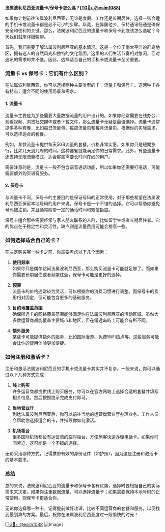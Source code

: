 **法属波利尼西亚流量卡/保号卡怎么选？[[TG💪+ @esim1088](https://t.me/s/esim1088)]**

如果你计划前往法属波利尼西亚，无论是度假、工作还是长期居住，选择一张合适的手机卡或流量卡都是必不可少的步骤。毕竟，在异国他乡，保持通讯畅通是确保安全和便利的关键。那么，法属波利尼西亚的流量卡和保号卡到底该怎么选呢？今天我们就来详细聊聊。

首先，我们需要了解法属波利尼西亚的基本情况。这是一个位于南太平洋的群岛地区，拥有迷人的自然风光和独特的文化氛围。这里的人们生活节奏相对悠闲，但对通讯的需求却并不低。因此，选择适合自己的手机卡或流量卡至关重要。

### **流量卡 vs 保号卡：它们有什么区别？**

在法属波利尼西亚，你可以选择两种主要类型的卡：流量卡和保号卡。这两种卡各有特点，适合不同的使用场景和需求。

#### **1. 流量卡**
流量卡主要是为那些需要大量数据流量的用户设计的。如果你经常需要在线办公、观看视频、浏览社交媒体或者下载文件，那么流量卡无疑是最佳选择。流量卡通常提供多种套餐，比如每日流量包、每周流量包和每月流量包。根据你的实际需求，可以选择适合的套餐。

例如，某款流量卡提供每天5GB流量的套餐，价格非常实惠。如果你只是短期旅行，比如几天到几周的时间，这种套餐就能满足你的日常需求。此外，有些流量卡还支持无限流量模式，适合那些需要长时间在线的用户。

需要注意的是，流量卡一般不包含语音通话功能，所以如果你还需要打电话，可能需要额外购买语音服务。

#### **2. 保号卡**
与流量卡不同，保号卡的主要目的是保证号码的正常使用。对于那些希望在法属波利尼西亚保留本地号码的用户来说，保号卡是一个不错的选择。它可以帮助你避免号码被注销，并且通常附带一定的通话时间和短信额度。

保号卡适合那些需要经常与家人朋友联系的人群，比如留学生或者长期居住者。它的优点在于稳定性和灵活性，缺点则是流量费用可能会稍高一些。

### **如何选择适合自己的卡？**

在决定购买哪一种卡之前，你需要考虑以下几个因素：

1. **使用频率**  
   如果你只是偶尔访问法属波利尼西亚，那么购买流量卡可能就足够了。而如果你需要长期居住或者频繁往返，保号卡可能是更好的选择。

2. **预算**  
   流量卡的价格通常较为灵活，可以根据你的消费习惯进行调整。而保号卡的费用相对固定，但可能包含更多的基础服务。

3. **目的地覆盖范围**  
   确保所选卡的网络覆盖范围能够满足你在法属波利尼西亚的活动区域。虽然大多数运营商都能覆盖主要城市和地区，但在偏远岛屿上可能会有所不同。

4. **额外服务**  
   某些卡可能提供额外的服务，比如国际漫游、免费WiFi热点等。这些服务可能会让你的使用体验更加便捷。

### **如何注册和激活卡？**

注册和激活法属波利尼西亚的手机卡或流量卡其实并不复杂。一般来说，你可以通过以下几种方式完成：

1. **线上购买**  
   许多运营商都提供线上购买服务，你可以在官方网站上选择合适的套餐并填写相关信息。然后按照提示完成支付即可。

2. **当地营业厅**  
   到达法属波利尼西亚后，你可以前往当地的运营商营业厅办理业务。工作人员会帮助你选择适合的卡，并指导你如何激活。

3. **机场柜台**  
   很多国际机场都设有运营商的临时柜台，方便旅客快速办理电话卡。如果你时间紧迫，这可能是一个不错的选择。

无论采用哪种方式，记得携带有效的身份证件（如护照），因为这是注册和激活卡的基本要求。

### **总结**

总的来说，法属波利尼西亚的流量卡和保号卡各有优势，选择时要根据自己的实际需求来决定。如果你注重数据流量，可以选择流量卡；如果需要保持本地号码的正常使用，则保号卡更适合你。

无论你选择哪一种卡，记得提前做好功课，比较不同运营商的套餐和服务，以便找到最划算的方案。最后，祝你在法属波利尼西亚度过一段愉快的时光！

[[TG💪+ @esim1088](https://t.me/s/esim1088) ![Image](https://i.postimg.cc/4NQfJmqS/Snipaste-2025-05-13-00-14-12.png)]